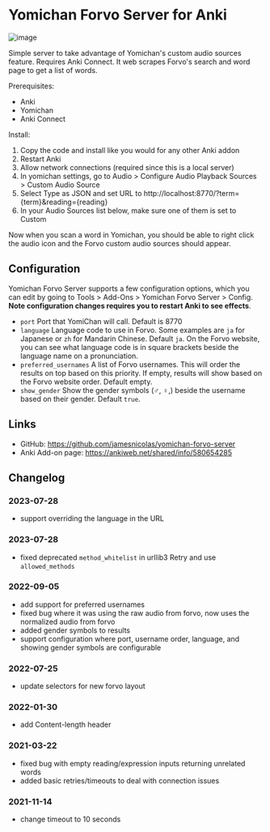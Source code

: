 

# Yomichan Forvo Server for Anki
![image](https://user-images.githubusercontent.com/2841145/111932339-97690580-8a93-11eb-9f2a-4fa791dd5954.png)

Simple server to take advantage of Yomichan's custom audio sources feature. Requires Anki Connect. It web scrapes Forvo's search and word page to get a list of words.

Prerequisites:

- Anki
- Yomichan
- Anki Connect

Install:

1. Copy the code and install like you would for any other Anki addon
2. Restart Anki
3. Allow network connections (required since this is a local server)
4. In yomichan settings, go to Audio > Configure Audio Playback Sources > Custom Audio Source
5. Select Type as JSON and set URL to http://localhost:8770/?term={term}&reading={reading}
6. In your Audio Sources list below, make sure one of them is set to Custom

Now when you scan a word in Yomichan, you should be able to right click the audio icon and the Forvo custom audio sources should appear.

## Configuration

Yomichan Forvo Server supports a few configuration options, which you can edit by going to Tools > Add-Ons > Yomichan Forvo Server > Config. **Note configuration changes requires you to restart Anki to see effects**.

- `port`                Port that YomiChan will call. Default is 8770
- `language`            Language code to use in Forvo. Some examples are `ja` for Japanese or `zh` for Mandarin Chinese. Default `ja`. On the Forvo website, you can see what language code is in square brackets beside the language name on a pronunciation.
- `preferred_usernames` A list of Forvo usernames. This will order the results on top based on this priority. If empty, results will show based on the Forvo website order. Default empty.
- `show_gender`         Show the gender symbols (♂, ♀,) beside the username based on their gender. Default `true`.

## Links

- GitHub: https://github.com/jamesnicolas/yomichan-forvo-server
- Anki Add-on page: https://ankiweb.net/shared/info/580654285

## Changelog

### 2023-07-28
- support overriding the language in the URL

### 2023-07-28
- fixed deprecated `method_whitelist` in urllib3 Retry and use `allowed_methods`

### 2022-09-05
- add support for preferred usernames
- fixed bug where it was using the raw audio from forvo, now uses the normalized audio from forvo
- added gender symbols to results
- support configuration where port, username order, language, and showing gender symbols are configurable

### 2022-07-25
- update selectors for new forvo layout

### 2022-01-30
- add Content-length header

### 2021-03-22
- fixed bug with empty reading/expression inputs returning unrelated words
- added basic retries/timeouts to deal with connection issues

### 2021-11-14
- change timeout to 10 seconds

